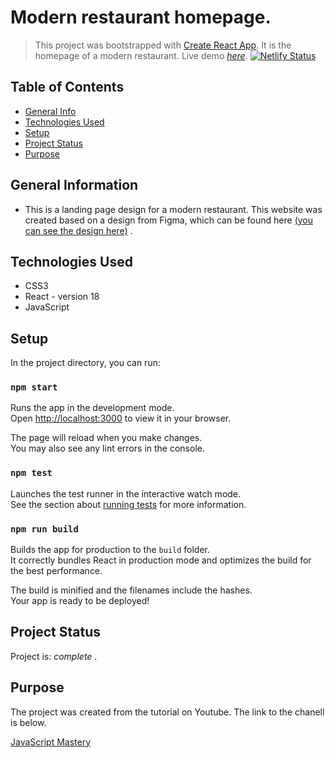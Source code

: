 # Modern restaurant homepage.
> This project was bootstrapped with [Create React App](https://github.com/facebook/create-react-app).
> It is the homepage of a modern restaurant.
> Live demo [_here_](https://strong-lily-81a7a1.netlify.app/). [![Netlify Status](https://api.netlify.com/api/v1/badges/4fdde8f4-6e3c-44fb-8737-06f069d56921/deploy-status)](https://app.netlify.com/sites/strong-lily-81a7a1/deploys)

## Table of Contents
* [General Info](#general-information)
* [Technologies Used](#technologies-used)
* [Setup](#setup)
* [Project Status](#project-status)
* [Purpose](#purpose)


## General Information
- This is a landing page design for a modern restaurant. This website was created based on a design from Figma, which can be found here [(you can see the design here)](https://www.figma.com/file/yvClSI9AZBRX8UaaGEByF3/Modern-UI%2FUX%3A-Gericht?type=design&node-id=53-2) .


## Technologies Used
- CSS3
- React - version 18
- JavaScript


## Setup
In the project directory, you can run:

### `npm start`

Runs the app in the development mode.\
Open [http://localhost:3000](http://localhost:3000) to view it in your browser.

The page will reload when you make changes.\
You may also see any lint errors in the console.

### `npm test`

Launches the test runner in the interactive watch mode.\
See the section about [running tests](https://facebook.github.io/create-react-app/docs/running-tests) for more information.

### `npm run build`

Builds the app for production to the `build` folder.\
It correctly bundles React in production mode and optimizes the build for the best performance.

The build is minified and the filenames include the hashes.\
Your app is ready to be deployed!


## Project Status
Project is:  _complete_ .


## Purpose

The project was created from the tutorial on Youtube. The link to the chanell is below. 
  
[JavaScript Mastery](https://www.youtube.com/@javascriptmastery)
